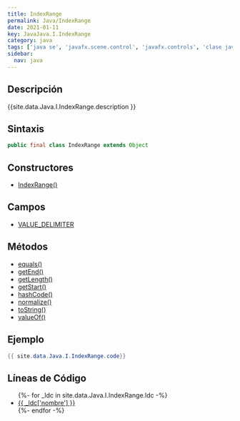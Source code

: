 ```yaml
---
title: IndexRange
permalink: Java/IndexRange
date: 2021-01-11
key: JavaJava.I.IndexRange
category: java
tags: ['java se', 'javafx.scene.control', 'javafx.controls', 'clase java', 'JavaFX 2.0']
sidebar: 
  nav: java
---
```


## Descripción
{{site.data.Java.I.IndexRange.description }}

## Sintaxis
~~~java
public final class IndexRange extends Object
~~~

## Constructores
* [IndexRange()](/Java/IndexRange/IndexRange/)

## Campos
* [VALUE_DELIMITER](/Java/IndexRange/VALUE_DELIMITER)

## Métodos
* [equals()](/Java/IndexRange/equals)
* [getEnd()](/Java/IndexRange/getEnd)
* [getLength()](/Java/IndexRange/getLength)
* [getStart()](/Java/IndexRange/getStart)
* [hashCode()](/Java/IndexRange/hashCode)
* [normalize()](/Java/IndexRange/normalize)
* [toString()](/Java/IndexRange/toString)
* [valueOf()](/Java/IndexRange/valueOf)

## Ejemplo
~~~java
{{ site.data.Java.I.IndexRange.code}}
~~~

## Líneas de Código
<ul>
{%- for _ldc in site.data.Java.I.IndexRange.ldc -%}
   <li>
       <a href="{{_ldc['url'] }}">{{ _ldc['nombre'] }}</a>
   </li>
{%- endfor -%}
</ul>
